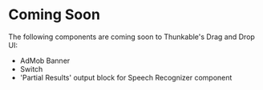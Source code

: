 # Coming Soon

The following components are coming soon to Thunkable's Drag and Drop UI:

* AdMob Banner
* Switch
* 'Partial Results' output block for Speech Recognizer component

